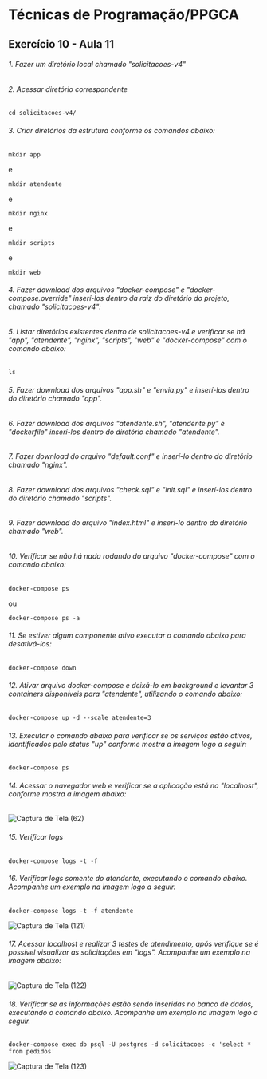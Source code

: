 # Técnicas de Programação/PPGCA
## Exercício 10 - Aula 11

###### 1. Fazer um diretório local chamado *"solicitacoes-v4"*

###### 2. Acessar diretório correspondente
```
cd solicitacoes-v4/
```

###### 3. Criar diretórios da estrutura conforme os comandos abaixo:
```
mkdir app
```
e
```
mkdir atendente
```
e
```
mkdir nginx
```
e
```
mkdir scripts
```
e
```
mkdir web
```

###### 4. Fazer download dos arquivos *"docker-compose"* e *"docker-compose.override"* inserí-los dentro da raiz do diretório do projeto, chamado *"solicitacoes-v4"*:


###### 5. Listar diretórios existentes dentro de *solicitacoes-v4* e verificar se há "app", "atendente", "nginx", "scripts", "web" e "docker-compose" com o comando abaixo:
```
ls
```

###### 5. Fazer download dos arquivos *"app.sh"* e *"envia.py"* e inserí-los dentro do diretório chamado *"app"*.

###### 6. Fazer download dos arquivos *"atendente.sh"*, *"atendente.py"* e *"dockerfile"* inserí-los dentro do diretório chamado *"atendente"*.

###### 7. Fazer download do arquivo *"default.conf"* e inserí-lo dentro do diretório chamado *"nginx"*.

###### 8. Fazer download dos arquivos *"check.sql"* e *"init.sql"* e inserí-los dentro do diretório chamado *"scripts"*.

###### 9. Fazer download do arquivo *"index.html"* e inserí-lo dentro do diretório chamado *"web"*.

###### 10. Verificar se não há nada rodando do arquivo *"docker-compose"* com o comando abaixo:
```
docker-compose ps 
```
ou
```
docker-compose ps -a
```

###### 11. Se estiver algum componente ativo executar o comando abaixo para desativá-los:
```
docker-compose down
```

###### 12. Ativar arquivo docker-compose e deixá-lo em background e levantar 3 containers disponíveis para "atendente", utilizando o comando abaixo:
```
docker-compose up -d --scale atendente=3
```

###### 13. Executar o comando abaixo para verificar se os serviços estão ativos, identificados pelo status "up" conforme mostra a imagem logo a seguir:
```
docker-compose ps
```

###### 14. Acessar o navegador web e verificar se a aplicação está no *"localhost"*, conforme mostra a imagem abaixo:

![Captura de Tela (62)](https://user-images.githubusercontent.com/65691783/83930336-6f5f1e80-a76d-11ea-9a02-34be99d1ecc7.png)

###### 15. Verificar logs
```
docker-compose logs -t -f
```

###### 16. Verificar logs somente do atendente, executando o comando abaixo. Acompanhe um exemplo na imagem logo a seguir.
```
docker-compose logs -t -f atendente
```
![Captura de Tela (121)](https://user-images.githubusercontent.com/65691783/84553983-477f3600-acec-11ea-8dce-0a374693df68.png)

###### 17. Acessar localhost e realizar 3 testes de atendimento, após verifique se é possível visualizar as solicitações em "logs". Acompanhe um exemplo na imagem abaixo:

![Captura de Tela (122)](https://user-images.githubusercontent.com/65691783/84554436-2c152a80-acee-11ea-9336-63470c9c3197.png)

###### 18. Verificar se as informações estão sendo inseridas no banco de dados, executando o comando abaixo. Acompanhe um exemplo na imagem logo a seguir.
```
docker-compose exec db psql -U postgres -d solicitacoes -c 'select * from pedidos'
```
![Captura de Tela (123)](https://user-images.githubusercontent.com/65691783/84554512-8c0bd100-acee-11ea-83f4-5e84a80a93e4.png)
